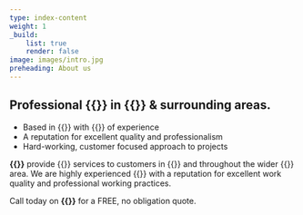 ```yaml
---
type: index-content
weight: 1
_build:
    list: true
    render: false
image: images/intro.jpg
preheading: About us
---
```


## Professional **{{<seo>}}** in {{<county>}} & surrounding areas.

* Based in {{<towncity>}} with {{<years>}} of experience
* A reputation for excellent quality and professionalism
* Hard-working, customer focused approach to projects

**{{<company>}}** provide {{<industry>}} services to customers in {{<towncity>}} and throughout the wider {{<county>}} area. We are highly experienced {{<seo>}} with a reputation for excellent work quality and professional working practices. 

Call today on **{{<phone>}}** for a FREE, no obligation quote.



